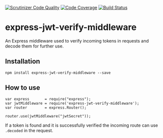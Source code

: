 [![Scrutinizer Code Quality](https://scrutinizer-ci.com/g/Paikz/express-jwt-verify-middleware/badges/quality-score.png?b=master)](https://scrutinizer-ci.com/g/Paikz/express-jwt-verify-middleware/?branch=master)
[![Code Coverage](https://scrutinizer-ci.com/g/Paikz/express-jwt-verify-middleware/badges/coverage.png?b=master)](https://scrutinizer-ci.com/g/Paikz/express-jwt-verify-middleware/?branch=master)
[![Build Status](https://scrutinizer-ci.com/g/Paikz/express-jwt-verify-middleware/badges/build.png?b=master)](https://scrutinizer-ci.com/g/Paikz/express-jwt-verify-middleware/build-status/master)

# express-jwt-verify-middleware

An Express middleware used to verify incoming tokens in requests and decode them for further use.

## Installation

`npm install express-jwt-verify-middleware --save`

## How to use

```
var express       = require("express");
var jwtMiddleware = require('express-jwt-verify-middleware');
var router        = express.Router();

router.use(jwtMiddleware("jwtSecret"));

```

If a token is found and it is successfully verified the incoming route can use `.decoded` in the request.
